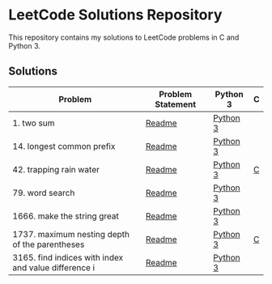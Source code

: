 # LeetCode Solutions Repository

This repository contains my solutions to LeetCode problems in C and Python 3.

## Solutions

| Problem | Problem Statement | Python 3 |   C   |
| ------- | ----------------- | -------- | ----- |
| 1. two sum | [Readme](1-two-sum/README.md) | [Python 3](1-two-sum/two-sum.py) |  |
| 14. longest common prefix | [Readme](14-longest-common-prefix/README.md) | [Python 3](14-longest-common-prefix/longest-common-prefix.py) |  |
| 42. trapping rain water | [Readme](42-trapping-rain-water/README.md) | [Python 3](42-trapping-rain-water/trapping-rain-water.py) | [C](42-trapping-rain-water/trapping-rain-water.c) |
| 79. word search | [Readme](79-word-search/README.md) | [Python 3](79-word-search/word-search.py) |  |
| 1666. make the string great | [Readme](1666-make-the-string-great/README.md) | [Python 3](1666-make-the-string-great/make-the-string-great.py) |  |
| 1737. maximum nesting depth of the parentheses | [Readme](1737-maximum-nesting-depth-of-the-parentheses/README.md) | [Python 3](1737-maximum-nesting-depth-of-the-parentheses/maximum-nesting-depth-of-the-parentheses.py) | [C](1737-maximum-nesting-depth-of-the-parentheses/maximum-nesting-depth-of-the-parentheses.c) |
| 3165. find indices with index and value difference i | [Readme](3165-find-indices-with-index-and-value-difference-i/README.md) | [Python 3](3165-find-indices-with-index-and-value-difference-i/find-indices-with-index-and-value-difference-i.py) |  |

